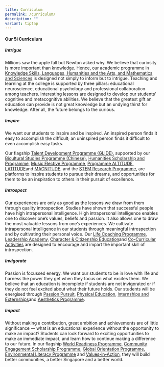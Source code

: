 ```yaml
---
title: Curriculum
permalink: /curriculum/
description: ""
variant: tiptap
---
```

<h4><strong>Our 5i Curriculum</strong></h4>
<h5><strong>Intrigue</strong></h5>
<p>Millions saw the apple fall but Newton asked why. We believe that curiosity
is more important than knowledge. Hence, our academic programme in <a href="/subjects/" rel="noopener noreferrer nofollow" target="_blank">Knowledge Skills, Languages, Humanities and the Arts, and Mathematics and Sciences</a> is
designed not simply to inform but to intrigue. Teaching and learning at
the college is supported by three pillars: educational neuroscience, educational
psychology and professional collaboration among teachers. Interesting lessons
are designed to develop our students’ cognitive and metacognitive abilities.
We believe that the greatest gift an education can provide is not great
knowledge but an undying thirst for knowledge. After all, the future belongs
to the curious.</p>
<h5><strong>Inspire</strong></h5>
<p>We want our students to inspire and be inspired. An inspired person finds
it easy to accomplish the difficult; an uninspired person finds it difficult
to even accomplish easy tasks.</p>
<p>Our flagship <a href="/flagship-programmes/tdp/" rel="noopener noreferrer nofollow" target="_blank">Talent Development Programme (GLIDE)</a>,
supported by our <a href="/special-programmes/bsp/" rel="noopener noreferrer nofollow" target="_blank">Bicultural Studies Programme (Chinese)</a>,
<a href="/special-programmes/hsp/" rel="noopener noreferrer nofollow" target="_blank">Humanities Scholarship and Programme</a>, <a href="/special-programmes/mep/" rel="noopener noreferrer nofollow" target="_blank">Music Elective Programme</a>, <a href="/special-programmes/altitude/" rel="noopener noreferrer nofollow" target="_blank">Programme ALTITUDE</a>,
<a href="/special-programmes/latitude/" rel="noopener noreferrer nofollow" target="_blank">LATITUDE</a>and <a href="/special-programmes/magnitude/" rel="noopener noreferrer nofollow" target="_blank">MAGNITUDE</a>,
and the <a href="/special-programmes/stem/" rel="noopener noreferrer nofollow" target="_blank">STEM Research Programme</a>,
are platforms to inspire students to pursue their dreams, and opportunities
for them to be an inspiration to others in their pursuit of excellence.</p>
<h5><strong>Introspect</strong></h5>
<p>Our experiences are only as good as the lessons we draw from them through
quality introspection. Studies have shown that successful people have high
intrapersonal intelligence. High intrapersonal intelligence enables one
to discover one’s values, beliefs and passion. It also allows one to draw
the most valuable lessons from one’s experiences. We cultivate intrapersonal
intelligence in our students through meaningful introspection and by cultivating
their personal voice. Our <a href="/flagship-programmes/lcp/" rel="noopener noreferrer nofollow" target="_blank">Life Coaching Programme</a>, <a href="/student-development/leadership/" rel="noopener noreferrer nofollow" target="_blank">Leadership Academy</a>,
<a href="/student-development/cce/" rel="noopener noreferrer nofollow" target="_blank">Character &amp; Citizenship Education</a>and <a href="/culture/cca/" rel="noopener noreferrer nofollow" target="_blank">Co-Curricular Activities</a> are designed to encourage
and impart the important skill of introspection.</p>
<h5><strong>Invigorate</strong></h5>
<p>Passion is focussed energy. We want our students to be in love with life
and harness the power they get when they focus on what excites them. We
believe that an education is incomplete if students are not invigorated
or if they do not feel excited about what their future holds. Our students
will be energised through <a href="/flagship-programmes/pp/" rel="noopener noreferrer nofollow" target="_blank">Passion Pursuit</a>, <a href="/about/staff/pe/" rel="noopener noreferrer nofollow" target="_blank">Physical Education</a>,
<a href="/culture/internships/" rel="noopener noreferrer nofollow" target="_blank">Internships and Externships</a>and <a href="/culture/aesthetics/" rel="noopener noreferrer nofollow" target="_blank">Aesthetics Programme</a>.</p>
<h5><strong>Impact</strong></h5>
<p>Without making a contribution, great ambition and achievements are of
little significance — what is an educational experience without the opportunity
to make an impact? Students can look forward to exciting opportunities
to make an immediate impact, and learn how to continue making a difference
to our future. In our flagship <a href="/flagship-programmes/wrp/" rel="noopener noreferrer nofollow" target="_blank">World Readiness&nbsp;Programme</a>,
<a href="/special-programmes/csp/" rel="noopener noreferrer nofollow" target="_blank">Community Engagement Scholarship Programme</a>, <a href="/student-development/go/" rel="noopener noreferrer nofollow" target="_blank">Global Orientation Programme</a>, <a href="/student-development/elp/" rel="noopener noreferrer nofollow" target="_blank">Environmental Literacy Programme</a> and
<a href="/student-development/via/" rel="noopener noreferrer nofollow" target="_blank">Values-in-Action</a>, they will build better communities, a better Singapore
and a better world.</p>